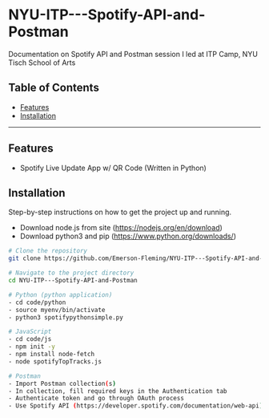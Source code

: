 # NYU-ITP---Spotify-API-and-Postman
Documentation on Spotify API and Postman session I led at ITP Camp, NYU Tisch School of Arts

## Table of Contents
- [Features](#features)
- [Installation](#installation)

---

## Features

- Spotify Live Update App w/ QR Code (Written in Python)

## Installation

Step-by-step instructions on how to get the project up and running.

- Download node.js from site (https://nodejs.org/en/download)
- Download python3 and pip (https://www.python.org/downloads/)

```bash
# Clone the repository
git clone https://github.com/Emerson-Fleming/NYU-ITP---Spotify-API-and-Postman

# Navigate to the project directory
cd NYU-ITP---Spotify-API-and-Postman

# Python (python application)
- cd code/python
- source myenv/bin/activate
- python3 spotifypythonsimple.py

# JavaScript
- cd code/js
- npm init -y
- npm install node-fetch
- node spotifyTopTracks.js

# Postman
- Import Postman collection(s)
- In collection, fill required keys in the Authentication tab
- Authenticate token and go through OAuth process
- Use Spotify API (https://developer.spotify.com/documentation/web-api) to hit various endpoints within collection

